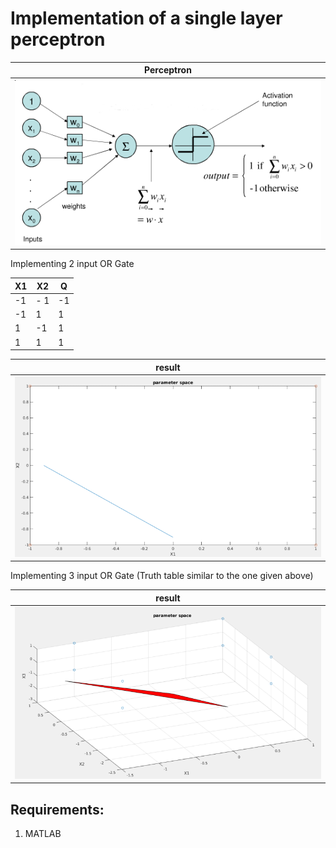 # Implementation of a single layer perceptron

| Perceptron  | 
| -------------    | 
| ![](./results/perceptron.png) | 

Implementing 2 input OR Gate

| X1            | X2            |            Q |
| ------------- | ------------- |------------- |
|  -1           |- 1            |-1            |    
| -1            | 1             |1             |                                 
|  1            | -1            |1             |                                 
|  1            | 1             |1             |  

| result  | 
| -------------    | 
| ![](./results/2_feature.png )| width=50 | 

Implementing 3 input OR Gate
(Truth table similar to the one given above)

| result  | 
| -------------    | 
| ![](./results/3_feature.png )| width=50 | 

## Requirements:
1. MATLAB
